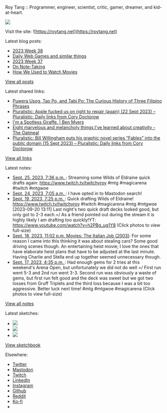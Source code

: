 Roy Tang :: Programmer, engineer, scientist, critic, gamer, dreamer, and kid-at-heart.

![](https://roytang.net/static/img/profile.jpg)

Visit the site: ![https://roytang.net](https://roytang.net)

Latest blog posts:

- [2023 Week 38](https://roytang.net/2023/09/2023-week-38/)
- [Daily Web Games and similar things](https://roytang.net/2023/09/daily-puzzle-games/)
- [2023 Week 37](https://roytang.net/2023/09/2023-week-37/)
- [On Note-Taking](https://roytang.net/2023/09/note-taking/)
- [How We Used to Watch Movies](https://roytang.net/2023/09/watch-movies/)

[View all posts](https://roytang.net/blog)

Latest shared links:

- [Puwera Usog, Tao Po, and Tabi Po: The Curious History of Three Filipino Phrases](https://roytang.net/2023/09/42f028dedc719dd32ee78c132b9c6deb/)
- [Pluralistic: Apple fucked us on right to repair (again) (22 Sept 2023) – Pluralistic: Daily links from Cory Doctorow](https://roytang.net/2023/09/8684ea3aa2b9f6cac17a79be86f1f697/)
- [I&#x27;m a Spotless Giraffe. | Ben Myers](https://roytang.net/2023/09/99bb34f90a39113dc83122d7dfdd6db2/)
- [Eight marvelous and melancholy things I&#x27;ve learned about creativity - The Oatmeal](https://roytang.net/2023/09/b79234b11a34d579ab49ff17a104f5a4/)
- [Pluralistic: Bill Willingham puts his graphic novel series “Fables” into the public domain (15 Sept 2023) – Pluralistic: Daily links from Cory Doctorow](https://roytang.net/2023/09/7a0ce60b14200ac5fae5a7061f3ef123/)

[View all links](https://roytang.net/links)

Latest notes:

- [Sept. 25, 2023, 7:36 p.m. ](https://roytang.net/2023/09/111125580589075910/): Streaming some Wilds of Eldraine quick drafts again: https://www.twitch.tv/twitchyroy #mtg #magicarena #twitch #mtgwoe
- [Sept. 24, 2023, 7:05 a.m. ](https://roytang.net/2023/09/111116966832365984/): I have opted in to Mastodon search!
- [Sept. 19, 2023, 7:25 p.m. ](https://roytang.net/2023/09/111091563210893739/): Quick drafting Wilds of Eldraine! https://www.twitch.tv/twitchyroy #twitch #magicarena #mtg #mtgwoe [2023-09-20 13:11] Last night&#x27;s two quick draft decks looked good, but only got to 2-3 each.=/ As a friend pointed out during the stream it is highly likely I am drafting too quickly!YT: https://www.youtube.com/watch?v=h2PBg_ug1Y8 (Click photos to view full-size)
- [Sept. 18, 2023, 11:02 p.m. Movies: The Italian Job (2003)](https://roytang.net/2023/09/the-italian-job-2003/): For some reason I came into this thinking it was about stealing cars? Some good driving scenes though. An entertaining heist movie; I love the ones that have elaborate heist plans that have to be adjusted at the last minute. Having Charlie and Stella end up together seemed unnecessary though.
- [Sept. 17, 2023, 4:35 p.m. ](https://roytang.net/2023/09/111079568713413791/): Had enough gems for 2 tries at this weekend&#x27;s Arena Open, but unfortunately we did not do well =/ First run went 5-3 and 2nd run went 3-3. Second run was obviously a waste of gems, but first run felt good and the deck was sweet but we got two losses from Gruff Triplets and the third loss because I was a bit too aggressive. Better luck next time! #mtg #mtgwoe #magicarena (Click photos to view full-size)

[View all notes](https://roytang.net/notes)

Latest sketches:


- ![](https://roytang.net/media/cache/a6/91/a691e8e5ea3ce73099ba719c9d195dca.jpg)
- ![](https://roytang.net/media/cache/6a/6a/6a6a50c5debd7b0864f953d27d218c9f.jpg)
- ![](https://roytang.net/media/cache/7a/d4/7ad4e6def8147d6f83590eb62ebf33e6.jpg)

[View sketchbook](https://roytang.net/albums/sketchbook)


Elsewhere:

- [Twitter](https://twitter.com/roytang)
- [Mastodon](https://indieweb.social/@roytang)
- [Twitch](https://twitch.tv/twitchyroy)
- [LinkedIn](https://www.linkedin.com/in/roytang)
- [Instagram](https://instagram.com/roytang0400)
- [Github](https://github.com/roytang)
- [Reddit](https://reddit.com/u/hungryroy)
- [Ko-fi](https://ko-fi.com/roytang)
- [](mailto:hello@roytang.net)